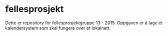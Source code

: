 # fellesprosjekt
Dette er repository for fellesprosjektgruppe 13 - 2015. Oppgaven er å lage et kalendersystem som skal fungere over et lokalnett.

